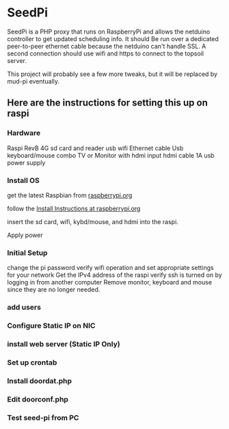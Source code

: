 # SeedPi

SeedPi is a PHP proxy that runs on RaspberryPi and allows the netduino controller to get updated scheduling info. 
It should Be run over a dedicated peer-to-peer ethernet cable because the netduino can't handle SSL.
A second connection should use wifi and https to connect to the topsoil server.

This project will probably see a few more tweaks, but it will be replaced by mud-pi eventually.

## Here are the instructions for setting this up on raspi
### Hardware
Raspi RevB
4G sd card and reader
usb wifi
Ethernet cable
Usb keyboard/mouse combo
TV or Monitor with hdmi input
hdmi cable
1A usb power supply

### Install OS
get the latest Raspbian from [raspberrypi.org](http://www.raspberrypi.org/downloads/)

follow the [Install Instructions at raspberrypi.org](http://www.raspberrypi.org/documentation/installation/installing-images/README.md)

insert the sd card, wifi, kybd/mouse, and hdmi into the raspi.

Apply power

### Initial Setup
change the pi password
verify wifi operation and set appropriate settings for your network
Get the IPv4 address of the raspi
verify ssh is turned on by logging in from another computer
Remove monitor, keyboard and mouse since they are no longer needed.

### add users

### Configure Static IP on NIC

### install web server (Static IP Only)

### Set up crontab

### Install doordat.php

### Edit doorconf.php

### Test seed-pi from PC




